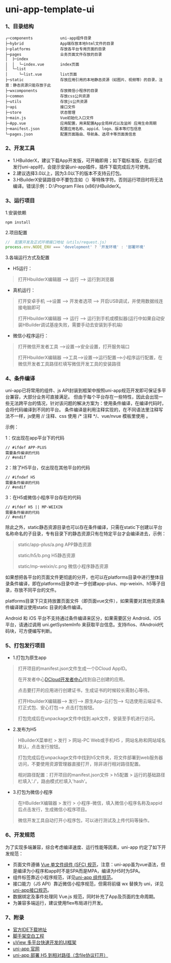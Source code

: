 # uni-app-template-ui

### 1、目录结构

```
┌─components            uni-app组件目录
├─hybrid                App端存放本地html文件的目录
├─platforms             存放各平台专用页面的目录
├─pages                 业务页面文件存放的目录
│  ├─index
│  │  └─index.vue       index页面
│  └─list
│     └─list.vue        list页面
├─static                存放应用引用的本地静态资源（如图片、视频等）的目录，注意：静态资源只能存放于此
├─wxcomponents          存放微信小程序的目录
├─common                存放css公共资源
├─utils                 存放js公共资源
├─api                   接口文件
├─store                 状态管理
├─main.js               Vue初始化入口文件
├─App.vue               应用配置，用来配置App全局样式以及监听 应用生命周期
├─manifest.json         配置应用名称、appid、logo、版本等打包信息
└─pages.json            配置页面路由、导航条、选项卡等页面类信息
```

### 2、开发工具

- 1.HBuilderX，建议下载App开发版，可开箱即用；如下载标准版，在运行或发行uni-app时，会提示安装uni-app插件，插件下载完成后方可使用。
- 2.建议选择3.0以上，因为3.0以下的版本不支持云打包。
- 3.HBuilderX安装路径中不要包含如（）等特殊字符。否则运行项目时将无法编译。错误示例：D:\Program Files (x86)\HBuilderX。
	
### 3、运行项目

1.安装依赖
```
npm install
```

2.项目配置
```javascript
//  配置开发及正式环境接口地址（utils/request.js）
process.env.NODE_ENV === 'development' ? '开发环境' : '部署环境'
```

3.各端运行方式及配置

- H5运行：

> 打开HbuilderX编辑器 --> 运行 --> 运行到浏览器

- 真机运行：

> 打开安卓手机 -->设置 --> 开发者选项 --> 开启USB调试，并使用数据线连接电脑即可
> 
> 打开HbuilderX编辑器 --> 运行 --> 运行到手机或模拟器(运行中如果自动安装HBuilder调试基座失败，需要手动去安装到手机端)

- 微信小程序运行：
> 打开微信开发者工具 -->设置-->安全设置，打开服务端口
> 
> 打开HbuilderX编辑器 -->工具-->设置-->运行配置-->小程序运行配置，在微信开发者工具路径栏填写微信开发工具的安装路径


### 4、条件编译

uni-app已将常用的组件、js API封装到框架中按照uni-app规范开发即可保证多平台兼容，大部分业务可直接满足。
但由于每个平台存在一些特性，因此会出现一些无法跨平台的情况，针对该问题的解决方案为：使用条件编译，在编译代码时，会将代码编译到不同的平台。
条件编译是利用注释实现的，在不同语法里注释写法不一样，js使用 // 注释、css 使用 /* 注释 */、vue/nvue 模板里使用 <!-- 注释 -->。

示例：

1：仅出现在app平台下的代码
```
// #ifdef APP-PLUS
需要条件编译的代码
// #endif
```
2：除了H5平台，仅出现在其他平台的代码
```
// #ifndef H5
需要条件编译的代码
// #endif
```
3：在H5或微信小程序平台存在的代码
```
// #ifdef H5 || MP-WEIXIN
需要条件编译的代码
// #endif
```

除此之外，static静态资源目录也可以存在条件编译，只需在static下创建以平台名称命名的子目录，专有目录下的静态资源只有在特定平台才会编译进去，示例：

> static/app-plus/a.png			APP静态资源
> 
> static/h5/b.png				H5静态资源
> 
> static/mp-weixin/c.png		微信小程序静态资源

如果想把各平台的页面文件更彻底的分开，也可以在platforms目录中进行整体目录条件编译，即在platforms目录中进一步创建app-plus、mp-weixin、h5等子目录，存放不同平台的文件。

platforms目录下只支持放置页面文件（即页面vue文件），如果需要对其他资源条件编译建议使用static 目录的条件编译。

Android 和 iOS 平台不支持通过条件编译来区分，如果需要区分 Android、iOS 平台，请通过调用 uni.getSystemInfo 来获取平台信息。支持ifios、ifAndroid代码块，可方便编写判断。

### 5、打包发行项目

- 1.打包为原生app

> 打开项目的manifest.json文件生成一个DCloud AppID。
> 
> 在开发者中心[DCloud开发者中心](https://dev.dcloud.net.cn/)找到自己创建的应用。
>
> 点击要打开的应用进行创建证书，生成证书的时候较长需耐心等待。
> 
> 打开HbuilderX编辑器--> 发行--> 原生App-云打包--> 勾选使用云端证书、打正式包、安心打包--> 点击打包按钮。
> 
> 打包完成后在unpackage文件中找到.apk文件，安装至手机进行访问。
>

- 2.发布为H5

> HBuilderX菜单栏 > 发行 > 网站-PC Web或手机H5 ，网站名称和网站域名默认，点击发行按钮。
> 
> 打包完成后在unpackage文件中找到h5文件夹，将文件部署到web服务器访问，不要使用资源管理器直接打开，除非进行相对路径配置。
> 
> 相对路径配置：打开项目的manifest.json文件 > h5配置 > 运行的基础路径栏填入'./'，路由模式栏填入'hash'。
>

- 3.打包为微信小程序

> 在HBuilderX编辑器 > 发行 > 小程序-微信，填入微信小程序名称及appid后点击发行，生成微信小程序项目。
> 
> 微信开发工具自动打开小程序包，可以进行测试及上传代码等操作。
> 
### 6、开发规范

为了实现多端兼容，综合考虑编译速度、运行性能等因素，uni-app 约定了如下开发规范：

- 页面文件遵循 [Vue 单文件组件 (SFC) 规范](https://vue-loader.vuejs.org/zh/spec.html)，注意：uni-app虽为vue语法，但是编译为小程序和app时不是SPA而是MPA，编译为H5时为SPA。
- 组件标签靠近小程序规范，详见[uni-app 组件规范](https://uniapp.dcloud.io/component/README)。
- 接口能力（JS API）靠近微信小程序规范，但需将前缀 wx 替换为 uni，详见[uni-app接口规范](https://uniapp.dcloud.io/api/README)。
- 数据绑定及事件处理同 Vue.js 规范，同时补充了App及页面的生命周期。
- 为兼容多端运行，建议使用flex布局进行开发。

### 7、附录

- [官方IDE下载地址](https://www.dcloud.io/hbuilderx.html)
- [脚手架空白工程](https://www.uviewui.com/components/resource.html)
- [uView 多平台快速开发的UI框架](https://www.uviewui.com/components/intro.html)
- [uni-app 官网](https://uniapp.dcloud.io/README)
- [uni-app 部署 H5 到相对路径（含file协议打开）](https://ask.dcloud.net.cn/article/37432)